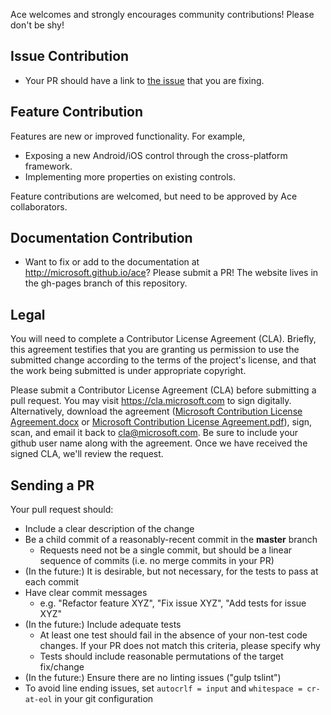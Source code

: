 Ace welcomes and strongly encourages community contributions! Please don't be shy!

## Issue Contribution

* Your PR should have a link to [the issue](https://github.com/microsoft/ace/issues) that you are fixing. 

## Feature Contribution

Features are new or improved functionality. For example, 
* Exposing a new Android/iOS control through the cross-platform framework.
* Implementing more properties on existing controls.

Feature contributions are welcomed, but need to be approved by Ace collaborators.

## Documentation Contribution

* Want to fix or add to the documentation at http://microsoft.github.io/ace? Please submit a PR! The website lives in the gh-pages branch of this repository. 

## Legal

You will need to complete a Contributor License Agreement (CLA). Briefly, this agreement testifies that you are granting us permission to use the submitted change according to the terms of the project's license, and that the work being submitted is under appropriate copyright.

Please submit a Contributor License Agreement (CLA) before submitting a pull request. You may visit https://cla.microsoft.com to sign digitally. Alternatively, download the agreement ([Microsoft Contribution License Agreement.docx](https://www.codeplex.com/Download?ProjectName=typescript&DownloadId=822190) or [Microsoft Contribution License Agreement.pdf](https://www.codeplex.com/Download?ProjectName=typescript&DownloadId=921298)), sign, scan, and email it back to <cla@microsoft.com>. Be sure to include your github user name along with the agreement. Once we have received the signed CLA, we'll review the request. 

## Sending a PR

Your pull request should: 

* Include a clear description of the change
* Be a child commit of a reasonably-recent commit in the **master** branch 
    * Requests need not be a single commit, but should be a linear sequence of commits (i.e. no merge commits in your PR)
* (In the future:) It is desirable, but not necessary, for the tests to pass at each commit
* Have clear commit messages 
    * e.g. "Refactor feature XYZ", "Fix issue XYZ", "Add tests for issue XYZ"
* (In the future:) Include adequate tests 
    * At least one test should fail in the absence of your non-test code changes. If your PR does not match this criteria, please specify why
    * Tests should include reasonable permutations of the target fix/change
* (In the future:) Ensure there are no linting issues ("gulp tslint")
* To avoid line ending issues, set `autocrlf = input` and `whitespace = cr-at-eol` in your git configuration
